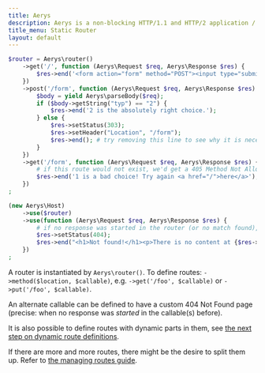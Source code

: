 ```yaml
---
title: Aerys
description: Aerys is a non-blocking HTTP/1.1 and HTTP/2 application / websocket / static file server.
title_menu: Static Router
layout: default
---
```


```php
$router = Aerys\router()
	->get('/', function (Aerys\Request $req, Aerys\Response $res) {
		$res->end('<form action="form" method="POST"><input type="submit" value="1" name="typ" /> or <input type="submit" value="2" name="typ" /></form>')
	})
	->post('/form', function (Aerys\Request $req, Aerys\Response $res) {
		$body = yield Aerys\parseBody($req);
		if ($body->getString("typ") == "2") {
			$res->end('2 is the absolutely right choice.');
		} else {
			$res->setStatus(303);
			$res->setHeader("Location", "/form");
			$res->end(); # try removing this line to see why it is necessary
		}
	})
	->get('/form', function (Aerys\Request $req, Aerys\Response $res) {
		# if this route would not exist, we'd get a 405 Method Not Allowed
		$res->end('1 is a bad choice! Try again <a href="/">here</a>');
	})
;

(new Aerys\Host)
	->use($router)
	->use(function (Aerys\Request $req, Aerys\Response $res) {
		# if no response was started in the router (or no match found), we can have a custom 404 page here
		$res->setStatus(404);
		$res->end("<h1>Not found!</h1><p>There is no content at {$res->getUri()}</p>");
	})
;
```

A router is instantiated by `Aerys\router()`. To define routes: `->method($location, $callable)`, e.g. `->get('/foo', $callable)` or `->put('/foo', $callable)`.

An alternate callable can be defined to have a custom 404 Not Found page (precise: when no response was _started_ in the callable(s) before).

It is also possible to define routes with dynamic parts in them, see [the next step on dynamic route definitions](dynamic-routes.md).

If there are more and more routes, there might be the desire to split them up. Refer to [the managing routes guide](../http-advanced/routes.md).
